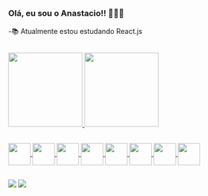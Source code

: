 ##

### Olá, eu sou o Anastacio!! 👋👨‍💻

-📚 Atualmente estou estudando React.js
##

<div>
  <a href="https://github.com/anastaciom">
  <img height="150em" src="https://github-readme-stats.vercel.app/api?username=anastaciom&show_icons=true&theme=tokyonight&include_all_commits=true&count_private=true"/>
  <img height="150em" src="https://github-readme-stats.vercel.app/api/top-langs/?username=anastaciom&layout=compact&langs_count=7&theme=tokyonight"/>
</div>
  
##

<div style="display: inline_block">
    <img align="center"  height="45" width="45" src="https://img.icons8.com/color/48/000000/git.png"/>
    <img align="center"  height="45" width="45" src="https://img.icons8.com/color/48/000000/html-5--v1.png"/>
    <img align="center"  height="45" width="45" src="https://img.icons8.com/color/48/000000/css3.png"/>
    <img align="center"  height="45" width="45" src="https://img.icons8.com/color/48/000000/bootstrap.png"/>
    <img align="center"  height="45" width="45" src="https://img.icons8.com/color/48/000000/javascript--v1.png"/>
    <img align="center"  height="45" width="45" src="https://img.icons8.com/color/48/000000/google-firebase-console.png"/>
    <img align="center"  height="45" width="45" src="https://img.icons8.com/color/48/000000/nodejs.png"/>
   <img align="center"  height="45" width="45" src="https://img.icons8.com/color/48/000000/mongodb.png"/>
</div>
  
  ##
  
<div> 
  <a href="https://instagram.com/_menezess11" target="_blank"><img src="https://img.shields.io/badge/-Instagram-%23E4405F?style=for-the-badge&logo=instagram&logoColor=white" target="_blank"></a> 
   <a href="https://www.linkedin.com/in/anastacio-menezes-teixeira/" target="_blank"><img src="https://img.shields.io/badge/-linkedin-%23E4405F?style=for-the-badge&logo=linkedin&logoColor=white%22%20target=%22_blank%22></a> 
</div>
  
##  
